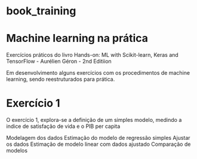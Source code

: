 # book_training

# Machine learning na prática

Exercícios práticos do livro Hands-on: ML with Scikit-learn, Keras and TensorFlow - Aurélien Géron - 2nd Editiion

Em desenvolvimento alguns exercícios com os procedimentos de machine learning, sendo reestruturados para prática.

# Exercício 1
O exercício 1, explora-se a definição de um simples modelo, medindo a indice de satisfação de vida e o PIB per capita

Modelagem dos dados
Estimação do modelo de regressão simples
Ajustar os dados
Estimação de modelo linear com dados ajustado
Comparação de modelos
